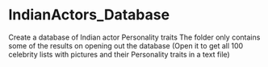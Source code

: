 # IndianActors_Database
Create a database of Indian actor Personality traits
The folder only contains some of the results on opening out the database
(Open it to get all 100 celebrity lists with pictures and their Personality traits in a text file)
